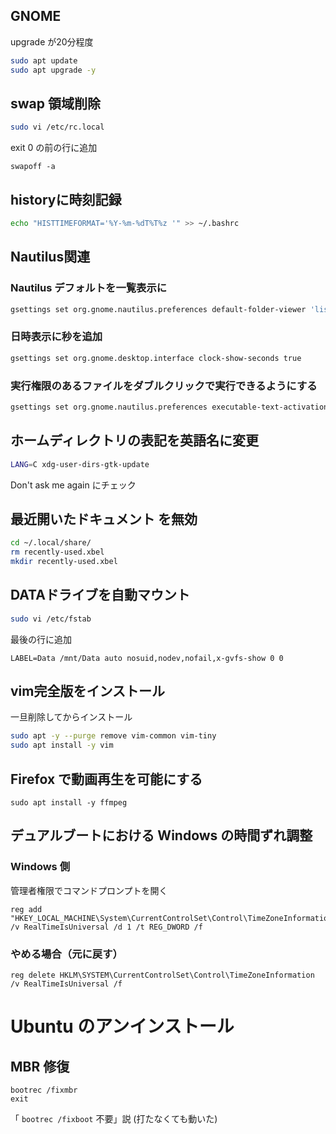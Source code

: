 ## GNOME
upgrade が20分程度
```bash
sudo apt update
sudo apt upgrade -y
```

## swap 領域削除
```bash
sudo vi /etc/rc.local
```
exit 0 の前の行に追加
```
swapoff -a
```

## historyに時刻記録
```bash
echo "HISTTIMEFORMAT='%Y-%m-%dT%T%z '" >> ~/.bashrc
```
## Nautilus関連
### Nautilus デフォルトを一覧表示に
```bash
gsettings set org.gnome.nautilus.preferences default-folder-viewer 'list-view'
```

### 日時表示に秒を追加
```bash
gsettings set org.gnome.desktop.interface clock-show-seconds true
```

### 実行権限のあるファイルをダブルクリックで実行できるようにする
```bash
gsettings set org.gnome.nautilus.preferences executable-text-activation ask
```

## ホームディレクトリの表記を英語名に変更
```bash
LANG=C xdg-user-dirs-gtk-update
```
Don't ask me again にチェック

## 最近開いたドキュメント を無効
```bash
cd ~/.local/share/
rm recently-used.xbel
mkdir recently-used.xbel
```

## DATAドライブを自動マウント
```bash
sudo vi /etc/fstab
```
最後の行に追加
```
LABEL=Data /mnt/Data auto nosuid,nodev,nofail,x-gvfs-show 0 0
```

## vim完全版をインストール
一旦削除してからインストール
```bash
sudo apt -y --purge remove vim-common vim-tiny
sudo apt install -y vim
```
## Firefox で動画再生を可能にする
```shell script
sudo apt install -y ffmpeg
```

## デュアルブートにおける Windows の時間ずれ調整
### Windows 側
管理者権限でコマンドプロンプトを開く
```
reg add "HKEY_LOCAL_MACHINE\System\CurrentControlSet\Control\TimeZoneInformation" /v RealTimeIsUniversal /d 1 /t REG_DWORD /f
```
### やめる場合（元に戻す）
```
reg delete HKLM\SYSTEM\CurrentControlSet\Control\TimeZoneInformation /v RealTimeIsUniversal /f
```

# Ubuntu のアンインストール
## MBR 修復
```
bootrec /fixmbr
exit
```

「 `bootrec /fixboot` 不要」説 (打たなくても動いた)

